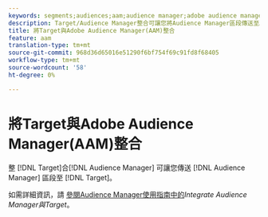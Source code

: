 ```yaml
---
keywords: segments;audiences;aam;audience manager;adobe audience manager;integrate;integration
description: Target/Audience Manager整合可讓您將Audience Manager區段傳送至Adobe Target
title: 將Target與Adobe Audience Manager(AAM)整合
feature: aam
translation-type: tm+mt
source-git-commit: 968d36d65016e51290f6bf754f69c91fd8f68405
workflow-type: tm+mt
source-wordcount: '58'
ht-degree: 0%

---
```



# 將Target與Adobe Audience Manager(AAM)整合

整 [!DNL Target]合[!DNL Audience Manager] 可讓您傳送 [!DNL Audience Manager] 區段至 [!DNL Target]。

如需詳細資訊，請 [參閱Audience Manager使用指南中的](https://experienceleague.adobe.com/docs/audience-manager/user-guide/implementation-integration-guides/integration-other-solutions/aam-target-integration.html)*Integrate Audience Manager與Target*。
